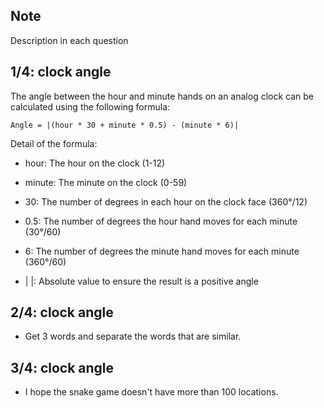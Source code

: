 ## Note

Description in each question


## 1/4: clock angle

The angle between the hour and minute hands on an analog clock can be calculated using the following formula:

```
Angle = |(hour * 30 + minute * 0.5) - (minute * 6)|
```

Detail of the formula:

- hour: The hour on the clock (1-12)

- minute: The minute on the clock (0-59)

- 30: The number of degrees in each hour on the clock face (360°/12)

- 0.5: The number of degrees the hour hand moves for each minute (30°/60)

- 6: The number of degrees the minute hand moves for each minute (360°/60)

- | |: Absolute value to ensure the result is a positive angle


## 2/4: clock angle

- Get 3 words and separate the words that are similar.


## 3/4: clock angle

- I hope the snake game doesn't have more than 100 locations.

